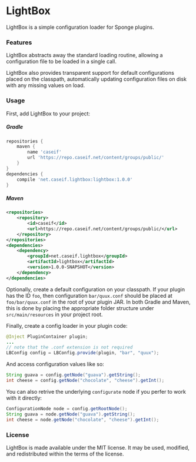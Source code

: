 # LightBox

LightBox is a simple configuration loader for Sponge plugins.

### Features

LightBox abstracts away the standard loading routine, allowing a
configuration file to be loaded in a single call.

LightBox also provides transparent support for default configurations placed
on the classpath, automatically updating configuration files on disk with any
missing values on load.

### Usage

First, add LightBox to your project:

##### Gradle

```groovy
repositories {
    maven {
        name 'caseif'
        url 'https://repo.caseif.net/content/groups/public/'
    }
}
dependencies {
    compile 'net.caseif.lightbox:lightbox:1.0.0'
}
```

##### Maven

```xml
<repositories>
    <repository>
        <id>caseif</id>
        <url>https://repo.caseif.net/content/groups/public/</url>
    </repository>
</repositories>
<dependencies>
    <dependency>
        <groupId>net.caseif.lightbox</groupId>
        <artifactId>lightbox</artifactId>
        <version>1.0.0-SNAPSHOT</version>
    </dependency>
</dependencies>
```

Optionally, create a default configuration on your classpath. If your plugin has
the ID `foo`, then configuration `bar/quux.conf` should be placed at
`foo/bar/quux.conf`
in the root of your plugin JAR. In both Gradle and Maven, this is done by
placing the appropriate folder structure under `src/main/resources` in your
project root.

Finally, create a config loader in your plugin code:

```java
@Inject PluginContainer plugin;
...
// note that the .conf extension is not required
LBConfig config = LBConfig.provide(plugin, "bar", "quux");
```

And access configuration values like so:

```java
String guava = config.getNode("guava").getString();
int cheese = config.getNode("chocolate", "cheese").getInt();
```

You can also retrive the underlying `configurate` node if you perfer to work
with it directly:

```java
ConfigurationNode node = config.getRootNode();
String guava = node.getNode("guava").getString();
int cheese = node.getNode("chocolate", "cheese").getInt();
```

### License

LightBox is made available under the MIT license. It may be used, modified, and
redistributed within the terms of the license.
